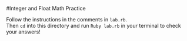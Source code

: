 #Integer and Float Math Practice

Follow the instructions in the comments in `lab.rb`.		
Then `cd` into this directory and run `Ruby lab.rb` in your terminal to check your answers!
